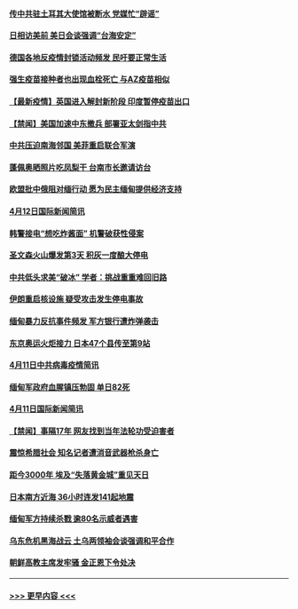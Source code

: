 #### [传中共驻土耳其大使馆被断水 党媒忙“辟谣”](../pages/prog202/a103094548.md?t=04130452) 
#### [日相访美前 美日会谈强调“台海安定”](../pages/prog202/a103094574.md?t=04130452) 
#### [德国各地反疫情封锁活动频发 民吁要正常生活](../pages/prog202/a103094564.md?t=04130452) 
#### [强生疫苗接种者也出现血栓死亡 与AZ疫苗相似](../pages/prog202/a103094533.md?t=04130452) 
#### [【最新疫情】英国进入解封新阶段 印度暂停疫苗出口](../pages/prog202/a103094488.md?t=04130452) 
#### [【禁闻】美国加速中东撤兵 部署亚太剑指中共](../pages/prog202/a103094458.md?t=04130452) 
#### [中共压迫南海邻国 美菲重启联合军演](../pages/prog202/a103094435.md?t=04130452) 
#### [蓬佩奥晒照片吃凤梨干 台南市长邀请访台](../pages/prog202/a103094426.md?t=04130452) 
#### [欧盟批中俄阻对缅行动 愿为民主缅甸提供经济支持](../pages/prog202/a103094382.md?t=04130452) 
#### [4月12日国际新闻简讯](../pages/prog202/a103094233.md?t=04130452) 
#### [韩警接电“想吃炸酱面” 机警破获性侵案](../pages/prog202/a103094214.md?t=04130452) 
#### [圣文森火山爆发第3天 积灰一度酿大停电](../pages/prog202/a103094183.md?t=04130452) 
#### [中共低头求美“破冰” 学者：挑战重重难回旧路](../pages/prog202/a103094153.md?t=04130452) 
#### [伊朗重启核设施 疑受攻击发生停电事故](../pages/prog202/a103094103.md?t=04130452) 
#### [缅甸暴力反抗事件频发 军方银行遭炸弹袭击](../pages/prog202/a103093973.md?t=04130452) 
#### [东京奥运火炬接力 日本47个县传至第9站](../pages/prog202/a103093984.md?t=04130452) 
#### [4月11日中共病毒疫情简讯](../pages/prog202/a103093916.md?t=04130452) 
#### [缅甸军政府血腥镇压勃固 单日82死](../pages/prog202/a103093910.md?t=04130452) 
#### [4月11日国际新闻简讯](../pages/prog202/a103093892.md?t=04130452) 
#### [【禁闻】事隔17年 网友找到当年法轮功受迫害者](../pages/prog202/a103093874.md?t=04130452) 
#### [震惊希腊社会 知名记者遭消音武器枪杀身亡](../pages/prog202/a103093832.md?t=04130452) 
#### [距今3000年 埃及“失落黄金城”重见天日](../pages/prog202/a103093805.md?t=04130452) 
#### [日本南方近海 36小时连发141起地震](../pages/prog202/a103093794.md?t=04130452) 
#### [缅甸军方持续杀戮 逾80名示威者遇害](../pages/prog202/a103093692.md?t=04130452) 
#### [乌东危机黑海战云 土乌两领袖会谈强调和平合作](../pages/prog202/a103093649.md?t=04130452) 
#### [朝鲜高教主席发牢骚 金正恩下令处决](../pages/prog202/a103093618.md?t=04130452) 

----
#### [ >>> 更早内容 <<< ](../indexes/prog202-earlier.md)
